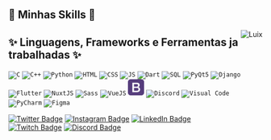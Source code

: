 <!-- ## 💙 Prazer, eu sou o <strong>Luis!</strong> 💙 -->

## 🌊 Minhas Skills 🌊

<!-- <div>
  <a href="https://github.com/luixfds">
  <img height="180em" src="https://github-readme-stats.vercel.app/api?username=luixfds&show_icons=true&theme=github_dark&include_all_commits=true&count_private=true"/>
  <img height="180em" src="https://github-readme-stats.vercel.app/api/top-langs/?username=luixfds&layout=compact&langs_count=7&theme=github_dark"/>
</div> -->

<img  height="180em" align="right" alt="Luix" src="https://image.myanimelist.net/ui/5LYzTBVoS196gvYvw3zjwEI-sFBpZmKVl2p3UR7ToIc">
  
## ✨ Linguagens, Frameworks e Ferramentas ja trabalhadas ✨
  
  <code><img height="32" src="https://cdn.jsdelivr.net/gh/devicons/devicon/icons/c/c-original.svg" alt="C"/></code>
  <code><img height="32" src="https://user-images.githubusercontent.com/42747200/46140125-da084900-c26d-11e8-8ea7-c45ae6306309.png" alt="C++"/></code>
  <code><img height="32" src="https://cdn.jsdelivr.net/gh/devicons/devicon/icons/python/python-original.svg" alt="Python"/></code>
  <code><img height="32" src="https://cdn.jsdelivr.net/gh/devicons/devicon/icons/html5/html5-original.svg" alt="HTML"/></code>
  <code><img height="32" src="https://cdn.jsdelivr.net/gh/devicons/devicon/icons/css3/css3-original.svg" alt="CSS"/></code>
  <code><img height="32" src="https://cdn.jsdelivr.net/gh/devicons/devicon/icons/javascript/javascript-original.svg" alt="JS"/></code>
  <code><img height="32" src="https://user-images.githubusercontent.com/26507463/53453892-49908900-3a04-11e9-9dce-77ed3d694326.png" alt="Dart"/></code>
  <code><img height="32" src="https://static.wixstatic.com/media/696f4e_d14568aa39b34c8eb79148fe122c85c7~mv2.png/v1/fill/w_377,h_377,al_c,q_85,usm_0.66_1.00_0.01/file%2Bsql%2Bicon-1320183612970878250.webp" alt="SQL"/></code>
  <code><img height="32" src="https://cdn.jsdelivr.net/gh/devicons/devicon/icons/qt/qt-original.svg" alt="PyQt5"/></code>
  <code><img height="32" src="https://cdn.worldvectorlogo.com/logos/django.svg" alt="Django"/></code>
  <code><img height="32" src="https://cdn.icon-icons.com/icons2/2108/PNG/512/flutter_icon_130936.png" alt="Flutter"/></code>
  <code><img height="32" src="https://nuxtjs.ir/logos/nuxt-white.svg" alt="NuxtJS"/></code>
  <code><img height="32" src="https://cdn-icons-png.flaticon.com/512/5968/5968358.png" alt="Sass"/></code>
  <code><img height="32" src="https://cdn.worldvectorlogo.com/logos/vue-9.svg" alt="VueJS"/></code>
  <code><img height="32" src="https://raw.githubusercontent.com/github/explore/80688e429a7d4ef2fca1e82350fe8e3517d3494d/topics/bootstrap/bootstrap.png" alt="Bootstrap"/></code>
  <code><img height="32" src="https://logodownload.org/wp-content/uploads/2017/11/discord-logo-icone.png" alt="Discord"/></code>
  <code><img height="32" src="https://cdn.jsdelivr.net/gh/devicons/devicon/icons/vscode/vscode-original.svg" alt="Visual Code"/></code>
  <code><img height="32" src="https://upload.wikimedia.org/wikipedia/commons/thumb/1/1d/PyCharm_Icon.svg/1200px-PyCharm_Icon.svg.png" alt="PyCharm"/></code>
  <code><img height="32" src="https://camo.githubusercontent.com/a86a8278da4c5b5a43330e1ea28e6ba050007a837128b5dff5b35d5ff0f1248a/68747470733a2f2f63646e2d696d616765732d312e6d656469756d2e636f6d2f6d61782f313630302f312a365867664443566e3831415958363858766432492d674032782e706e67" alt="Figma"/></code>


  

[![Twitter Badge](https://img.shields.io/badge/Twitter-Profile-informational?style=for-the-badge&logo=twitter&logoColor=white&color=0099ff)](https://twitter.com/luix_fds)
[![Instagram Badge](https://img.shields.io/badge/Instagram-Profile-informational?style=for-the-badge&logo=Instagram&logoColor=white&color=ff0066)](https://www.instagram.com/luix_fds/)
[![LinkedIn Badge](https://img.shields.io/badge/LinkedIn-Profile-informational?style=for-the-badge&logo=linkedin&logoColor=white&color=0D76A8)]([https://www.linkedin.com/in/luis-felipe-80a0121ba](https://www.linkedin.com/in/luis-santos-80a0121ba))
[![Twitch Badge](https://img.shields.io/badge/Twitch-Profile-informational?style=for-the-badge&logo=Twitch&logoColor=white&color=6600ff)](https://www.twitch.tv/luix_fds)
[![Discord Badge](https://img.shields.io/badge/Discord-Server-informational?style=for-the-badge&logo=Discord&logoColor=white&color=6666ff)](https://discord.gg/MhMnb6KY)

